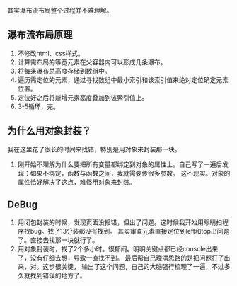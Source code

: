 其实瀑布流布局整个过程并不难理解。

## 瀑布流布局原理

1. 不修改html、css样式。
2. 计算需布局的等宽元素在父容器内可以形成几条瀑布。
3. 将每条瀑布总高度存储到数组中。
4. 遍历需定位的元素，通过寻找数组中最小索引和该索引值来绝对定位确定元素位置。
5. 定位好之后将新增元素高度叠加到该索引值上。
6. 3-5循环，完。

## 为什么用对象封装？

我在这里花了很长的时间来找错，特别是用对象来封装那一块。
1. 刚开始不理解为什么要把所有变量都绑定到对象的属性上。自己写了一遍后发现：如果不绑定，函数与函数之间，我就需要传很多参数。
这不现实。对象的属性恰好解决了这点，难怪用对象来封装。

## DeBug

1. 用闭包封装的时候，发现页面没报错，但出了问题。这时候我开始用眼睛扫程序找bug。找了13分装都没有找到。
其实审查元素直接定位到left和top出问题了。直接去找那一块就行了。
2. 用对象封装时，找了2个多小时。很郁闷。明明关键点都已经console出来了，没有仔细去想，导致一直找不到。
最后帮自己理清思路的是把问题打了出来，对。这步很关键，
输出了这个问题，自己的大脑强行梳理了一遍，不过多久就找到错误的地方了。
